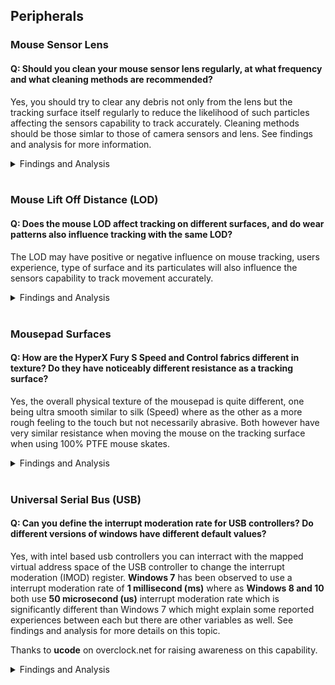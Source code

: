 ## Peripherals
### Mouse Sensor Lens
#### Q: Should you clean your mouse sensor lens regularly, at what frequency and what cleaning methods are recommended?
Yes, you should try to clear any debris not only from the lens but the tracking surface itself regularly to reduce the likelihood of such particles affecting the sensors capability to track accurately. Cleaning methods should be those simlar to those of camera sensors and lens. See findings and analysis for more information.
<details><summary>Findings and Analysis</summary>
    
* If you use a fabric tracking surface there is a higher liklihood it has many particles, fibers, hair or other substances which can then be transfered onto your mouse sensor lens. 
* The assumed primary causes of such particles getting onto the lens are directly correlated to the conditions of the environment such as air circulation and filtration, rate at which these particles build up, those found directly on the tracking surface, the type of fabric, and the density of weave and threads.

**Observations: (See image sequences below)**
  * Particles build up relatively quick if the tracking surface is not cleaned prior to the lens.
  * The microscopic debris is not easily identifiable by sight, using a lint roller over the surface can greatly reduce the amount of particles which remain on the cloth tracking surface prior to cleaning lens.
  * The particle debris built up over a 1 week period was minimal and had limited impact on user perceived tracking ability.
  * Initial lens cleaning methods used included very gentle use of a cotton swab to loosen some debris followed by 1-2 shots of compressed air to achieve a clean sensor lens.

**Mouse Lens Particle Analysis - 1 days use without prior cleaning of the tracking surface**
![Mouse Lens - Particle Analysis - 1 Day Use Comparison.png](https://github.com/djdallmann/GamingPCSetup/blob/master/IMAGES/Mouse%20Lens%20-%20Particle%20Analysis%20-%201%20Day%20Use%20Comparison.png)

**Mouse Lens Particle Analysis - Build over 1 week, prior cleaning of both tracking surface and lens**
![Mouse Lens - Particle Analysis - Cleaning and Build Up Over Time.png](https://github.com/djdallmann/GamingPCSetup/blob/master/IMAGES/Mouse%20Lens%20-%20Particle%20Analysis%20-%20Cleaning%20and%20Build%20Up%20Over%20Time.png)

**Tracking Surface Particle Removal via Generic Lint Roller**

![Mousepad - HyperX Fury S XXL - Lint Roller Particle Removal.png](https://github.com/djdallmann/GamingPCSetup/blob/master/IMAGES/Mousepad%20-%20HyperX%20Fury%20S%20XXL%20-%20Lint%20Roller%20Particle%20Removal.png)

**Recommendations**
  * To clean the mouse sensor lens you would want to use an air dust blower like those used on cameras which should not produce any moisture unlike cans of compressed air, and a lens/sensor brush which would be less likely to scratch the plastic or glass lens.
  * Cleaning weekly or every two weeks after the initial tracking surface and lens would probably be sufficient as maintenance to ensure consistent performance overtime.
  * Use a mildly adhesive lint roller to remove smaller debris and particles prior to cleaning the mouse sensor lens.
  * You can purchase an Illuminated Jewelers Eye Loupe with approximately 40-60x zoom which is affordable, portable and functional to observe the conditions of your mousepad or mouse sensor lens.

</details></br>

### Mouse Lift Off Distance (LOD)
#### Q: Does the mouse LOD affect tracking on different surfaces, and do wear patterns also influence tracking with the same LOD?
The LOD may have positive or negative influence on mouse tracking, users experience, type of surface and its particulates will also influence the sensors capability to track movement accurately.
<details><summary>Findings and Analysis</summary>
    
* The lift of distance (LOD) of a mouse refers to the distance in which the sensor will register input from its surface, and usually measured in millimeters.
* The most common benefits of a low LOD is to reduce unwanted tracking when a user briefly lifts the peripheral off the tracking surface and respositions it in an existing area which is preferred or in preparation for the next intended gesture.
  * Users that tend to have lower sensitivity where their preferred application sensitivity and the use case (game/application) require them to reposition their mouse frequently  prefer a lower lift off distance throughout the session. 
  * Likewise a user with a higher sensitivity may be less likely to resposition their mouse dependent on their play style, techniques and the use case. A higher sensitivity would reduce the amount of physical movement required to cover the same distance in the application.

**Mousepad - HyperX Fury S XXL - Wear**
* The area circled in blue in the image below represents a common wear pattern from repeated casual gaming use (slightly over 1 years time) and is likely a combination of degradation of the mouse surface due to friction, temperature, transfer of skincells or material from the peripheral, mouse skates or plastic.
![Mousepad - HyperX Fury S XXL - Wear](https://github.com/djdallmann/GamingPCSetup/blob/master/IMAGES/Mousepad%20-%20HyperX%20Fury%20S%20XXL%20-%20Wear.JPG)

**Microscopic image of the fabric consistency**
![Mousepad - HyperX Fury S XXL - Micro - Wear Comparison](https://github.com/djdallmann/GamingPCSetup/blob/master/IMAGES/Mousepad%20-%20HyperX%20Fury%20S%20XXL%20-%20Micro%20-%20Wear%20Comparison.png)

**Demo: How does LOD affect sensor tracking over degraded fabric surfaces?**
* As a demonstration I've selected a brand new Razer Viper Mini (Model:RZ01-0325, Firmware: 1.03, Polling: 1000hz) to demonstrate how the sensors LOD calibration setting reacts to the surface and the area of wear on the HyperX Fury S XXL.
  * Video: https://www.youtube.com/watch?v=A1u5M7Cn4ik
  * **Observations:**
    * There is minimal impact to mouse tracking on less used areas with both low and high LOD calibration
    * Tracking across common wear patterns (although visually negligable) with a low LOD has a signficant impact on mouse tracking.
    * Using a higher LOD to accomodate for the tracking issues on worn area provides a more consistent user experience except the concerns with higher LOD itself, although there may be a very subtle difference in tracking when the sensor is transitioning between both worn and less used surface areas.

**Recommendations for tracking on fabric surfaces**
  * Ensure your surface is consistent and level for optimal tracking
  * For cloth mousepads, you may be able to increase the consistency of the surface by washing your mousepad with a mild detergent on target areas, see if others with your mousepad have done similar with success.
  * Not all surfaces may be compatible with your mouses sensor LOD calibration, and not all mice have a wide range of LOD calibration settings which could result in a poor user experience depending on the surface.
  * Test regularly for tracking inconsistencies, compare slightly worn areas to less used areas.
  * Particles on the mouse sensor lens may also impact your tests and observations, consult with or see your manufacturers guidelines for cleaning your sensors lens.

</details></br>

### Mousepad Surfaces
#### Q: How are the HyperX Fury S Speed and Control fabrics different in texture? Do they have noticeably different resistance as a tracking surface?
Yes, the overall physical texture of the mousepad is quite different, one being ultra smooth similar to silk (Speed) where as the other as a more rough feeling to the touch but not necessarily abrasive. Both however have very similar resistance when moving the mouse on the tracking surface when using 100% PTFE mouse skates.
<details><summary>Findings and Analysis</summary>
    
* There are visual microscopic differences between each tracking surface, upon closer look you can see that the speed version of the HyperX Fury S has a much tigher weave in comparison giving the fabric which gives it an ultra smooth finish, the standard version of the pad although very consistent texture is much looser and feels abbrasive to the touch.
![Mousepad - HyperX Fury S XXL - Wear](https://github.com/djdallmann/GamingPCSetup/blob/master/IMAGES/Mousepad%20-%20HyperX%20Fury%20S%20-%20Speed%20vs%20Standard%20Fabric%20Comparison.png)
* During use both provide nearly the same experience or feeling of resistance unlike some other cloth pads marketed as Control pads when using 100% PTFE mouse skates.
* The primary potential differences otherwise are: 
  * How each feel to the touch.
  * If the mouse tracks better/worst given the differences in the weave/texture.
  * The color of the fabrics, which may also have some impact to tracking. Speed has a colored pattern where as the Standard version is a solid black color.
</details></br>

### Universal Serial Bus (USB)
#### Q: Can you define the interrupt moderation rate for USB controllers? Do different versions of windows have different default values?
Yes, with intel based usb controllers you can interract with the mapped virtual address space of the USB controller to change the interrupt moderation (IMOD) register. **Windows 7** has been observed to use a interrupt moderation rate of **1 millisecond (ms)** where as **Windows 8 and 10** both use **50 microsecond (us)** interrupt moderation rate which is significantly different than Windows 7 which might explain some reported experiences between each but there are other variables as well. See findings and analysis for more details on this topic.

Thanks to **ucode** on overclock.net for raising awareness on this capability.

<details><summary>Findings and Analysis</summary>

**How To**
* Probably the most interesting part for readers is the *how do I* vs the actual technical detail so I'll start with that, for more technical information see the section following this to fill in the gaps.
* First download **RWEverything – Read & Write Everything** or use a tool with similar capability.
    * http://rweverything.com/download/
* Use the ordered steps below and screenshots to help navigate your way to the xHCI IMOD register.

1. Open the tool then **Click** on the **PCI Devices icon**, furthest to the left typically.
2. From the dropdown menu find and select your **Intel xHCI USB Host Controller**, you should now see information about that device on the right including the **Base Address Registers** location e.g. **BAR1**
3. In the PCI window **make sure dword 32bit is selected**
4. Make note of the **BAR address on the right** and **double click that same value in the PCI window** this will open a **Memory window**.
5. In the Memory window **switch to word 16bit**
6. **Click** the value that is in the **position 18hex**, when selected will be indicated by the numbers in red in the upper left corner of the grid. Make note of this value (**Base address offset**/Base address space offset)
7. **Double click the address space field**. e.g. Address = 000000000000
8. **Add the value from step 6** to the current address value **plus 24h** (Capability register) as demonstrated in the screenshot then **press OK**. e.g. if the value is 0xF7310000 and the value from 6 was 2000, plus 24 would be 0xF7312024
9. In the 16bit view you should now be presented with the IMOD register. 
10. To edit the values double click that value position (1/0) then edit the bits to represent the decimal value you are interested in, remember that if all bits are 0 (zero) then interrupt moderation will be turned off immediately. **If you're not familiar with binary or hex, use a decimal to binary converter.**
   * Note: These settings do not persist beyond a restart or shutdown they will need to be set each time you turn on your computer.

![Intel xHCI - RWE Locating IMOD](https://github.com/djdallmann/GamingPCSetup/blob/master/IMAGES/Intel%20xHCI%20-%20RWE%20Locating%20IMOD.PNG)
![Intel xHCI - RWE Locating IMOD](https://github.com/djdallmann/GamingPCSetup/blob/master/IMAGES/Intel%20xHCI%20-%20RWE%20Setting%20IMOD2.PNG)

* Orange selections represent the areas of interest
* Green indictors map to the numbered steps above and act as a visual guide

**Technical Detail and Reference**
* The PCI address configuration space defines how the registers are mapped to memory locations in the operating system, this configuration space stores information for each device such as if the device is MSI and MSIX capable, the MSI message limit, vendor, device classification and many other properties which you also see in the device manager details section for the device.

**PCI Configuration Space**

 ![PCI - Configuration Space - Wikipedia](https://github.com/djdallmann/GamingPCSetup/blob/master/IMAGES/PCI%20-%20Configuration%20Space%20-%20Wikipedia%20-%20Small.png)
 
 Photo from wikipedia and is under public domain

**Intel eXtensible Host Controller Interface (xHCI) for Universal Serial Bus**
* This document outlines Intels specifications for the xHCI host controller specification it desribes the address layout, how interrupt moderation works, the location of the interrupt moderation (IMOD) registers, how to change the IMOD register operating state and many other aspects of xHCI through the virtual address space mapped in the PCI configuration space.
   * https://www.intel.com/content/dam/www/public/us/en/documents/technical-specifications/extensible-host-controler-interface-usb-xhci.pdf
* If you dig through the documentation you'll find it indicates that the **IMOD register** is in **xHCI Runtime Base** which is the **PCI Base Address** Registers(BAR) **plus** the the value in **Base Address Offset** which is found in position **18hex** from the begging of the PCI BAR e.g. **BASE ADDRESS + BASE ADDRESS OFFSET + 24hex**
  * The PCI base address registers can be found through device manager or through a tool that let's you explore and enumerate the PCI configuration space.
     * Device Manager > View Resources by Type > Memory > then locate the USB Controller and you'll then have the approximate base address range.
* The IMOD register itself is intended to have a default value of **4000** (decimal, or **0xFA0** hex), **1 millisecond** interrupt moderation rate, the value is specified in 250ns (nanosecond) increments so can be calculated as **250ns x Value = Result**. e.g. 250ns x 4000 = 1ms. **To disable interrupt moderation the value can be set to 0 (zero).**

**Intel xHCI - Interrupt Moderation Register Reference**

![Intel xHCI - Interrupt Moderation Register](https://github.com/djdallmann/GamingPCSetup/blob/master/IMAGES/Intel%20xHCI%20-%20Interrupt%20Moderation%20Register%20(IMOD).PNG)

**Intel xHCI - Host Controller Runtime Registers Reference**

![Intel xHCI - Host Controller Runtime Registers](https://github.com/djdallmann/GamingPCSetup/blob/master/IMAGES/Intel%20xHCI%20-%20Host%20Controller%20Runtime%20Registers.PNG)

**Intel xHCI - Capability Registers Reference**

![Intel xHCI - Capability Registers](https://github.com/djdallmann/GamingPCSetup/blob/master/IMAGES/Intel%20xHCI%20-%20Capability%20Registers.PNG)

</details></br>
